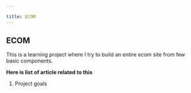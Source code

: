 ```yaml
---

title: ECOM
---
```



## ECOM
This is a learning project where I try to build an entire ecom site from few basic components.

**Here is list of article related to this**
1. Project goals